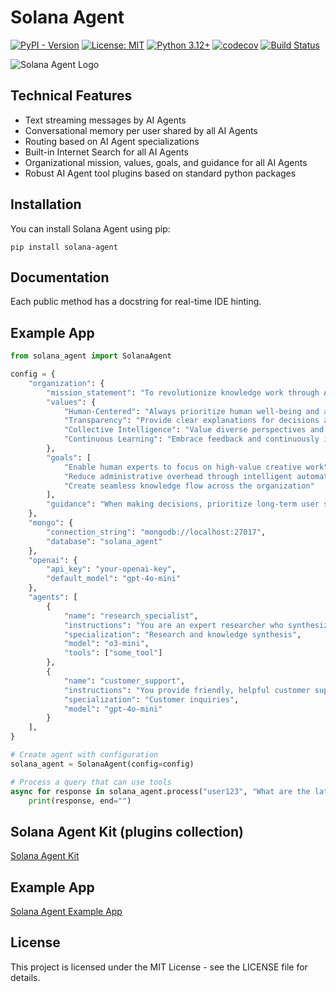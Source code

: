 # Solana Agent

[![PyPI - Version](https://img.shields.io/pypi/v/solana-agent)](https://pypi.org/project/solana-agent/)
[![License: MIT](https://img.shields.io/badge/License-MIT-green.svg)](https://opensource.org/licenses/MIT)
[![Python 3.12+](https://img.shields.io/badge/python-3.12+-orange.svg)](https://www.python.org/downloads/)
[![codecov](https://img.shields.io/codecov/c/github/truemagic-coder/solana-agent/main.svg)](https://codecov.io/gh/truemagic-coder/solana-agent)
[![Build Status](https://img.shields.io/github/actions/workflow/status/truemagic-coder/solana-agent/test.yml?branch=main)](https://github.com/truemagic-coder/solana-agent/actions/workflows/test.yml)

![Solana Agent Logo](https://dl.walletbubbles.com/solana-agent-logo.png?width=200)

## Technical Features

* Text streaming messages by AI Agents
* Conversational memory per user shared by all AI Agents
* Routing based on AI Agent specializations
* Built-in Internet Search for all AI Agents
* Organizational mission, values, goals, and guidance for all AI Agents
* Robust AI Agent tool plugins based on standard python packages

## Installation

You can install Solana Agent using pip:

`pip install solana-agent`

## Documentation

Each public method has a docstring for real-time IDE hinting.

## Example App

```python
from solana_agent import SolanaAgent

config = {
    "organization": {
        "mission_statement": "To revolutionize knowledge work through AI-human collaboration that puts people first.",
        "values": {
            "Human-Centered": "Always prioritize human well-being and augmentation over replacement.",
            "Transparency": "Provide clear explanations for decisions and never hide information.",
            "Collective Intelligence": "Value diverse perspectives and combine human and AI strengths.",
            "Continuous Learning": "Embrace feedback and continuously improve based on experience."
        },
        "goals": [
            "Enable human experts to focus on high-value creative work",
            "Reduce administrative overhead through intelligent automation",
            "Create seamless knowledge flow across the organization"
        ],
        "guidance": "When making decisions, prioritize long-term user success over short-term efficiency."
    },
    "mongo": {
        "connection_string": "mongodb://localhost:27017",
        "database": "solana_agent"
    },
    "openai": {
        "api_key": "your-openai-key",
        "default_model": "gpt-4o-mini"
    },
    "agents": [
        {
            "name": "research_specialist",
            "instructions": "You are an expert researcher who synthesizes complex information clearly.",
            "specialization": "Research and knowledge synthesis",
            "model": "o3-mini",
            "tools": ["some_tool"]
        },
        {
            "name": "customer_support",
            "instructions": "You provide friendly, helpful customer support responses.",
            "specialization": "Customer inquiries",
            "model": "gpt-4o-mini"
        }
    ],
}

# Create agent with configuration
solana_agent = SolanaAgent(config=config)

# Process a query that can use tools
async for response in solana_agent.process("user123", "What are the latest AI developments?"):
    print(response, end="")
```

## Solana Agent Kit (plugins collection)

[Solana Agent Kit](https://github.com/truemagic-coder/solana-agent-kit)

## Example App

[Solana Agent Example App](https://github.com/truemagic-coder/solana-agent-app)

## License

This project is licensed under the MIT License - see the LICENSE file for details.
